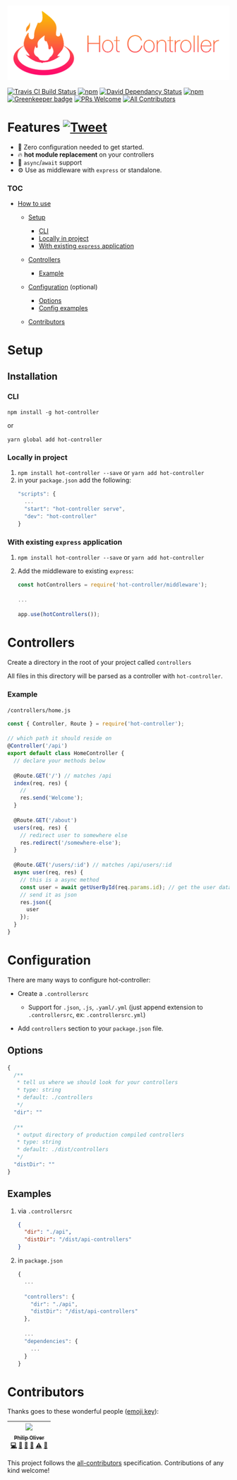 <p align="center">
  <img src="./logo.png" alt="Hot Controller" title="Hot Controller" width="600" />
</p>

[![Travis CI Build Status](https://travis-ci.org/hot-controller/hot-controller.svg?branch=master)](https://travis-ci.org/hot-controller/hot-controller)
[![npm](https://img.shields.io/npm/v/hot-controller.svg)](https://www.npmjs.com/package/hot-controller)
[![David Dependancy Status](https://david-dm.org/hot-controller/hot-controller.svg)](https://david-dm.org/hot-controller/hot-controller)
[![npm](https://img.shields.io/npm/l/hot-controller.svg)](https://github.com/hot-controller/hot-controller/blob/master/LICENSE)
[![Greenkeeper badge](https://badges.greenkeeper.io/hot-controller/hot-controller.svg)](https://greenkeeper.io/)
[![PRs Welcome](https://img.shields.io/badge/PRs-welcome-brightgreen.svg)](https://github.com/hot-controller/hot-controller/blob/master/CONTRIBUTING.md)
[![All Contributors](https://img.shields.io/badge/all_contributors-1-orange.svg?style=flat-square)](#contributors)

# Features [![Tweet](https://img.shields.io/twitter/url/http/shields.io.svg?style=social&logo=twitter)](https://twitter.com/intent/tweet?text=&url=https://github.com/hot-controller/hot-controller&hashtags=nodejs,express,controller)

* 🔧 Zero configuration needed to get started.
* 🔥 **hot module replacement** on your controllers
* 🍾 `async`/`await` support
* ⚙️ Use as middleware with `express` or standalone.

### TOC

* [How to use](#hot-to-use)

  * [Setup](#setup)
    * [CLI](#cli)
    * [Locally in project](#locally-in-project)
    * [With existing `express` application](#with-existing-express-application)
  * [Controllers](#controllers)
    * [Example](#example)
  * [Configuration](#configuration) (optional)

    * [Options](#options)
    * [Config examples](#examples)

  * [Contributors](#contributors)

# Setup

## Installation

### CLI

`npm install -g hot-controller`

or

`yarn global add hot-controller`

### Locally in project

1.  `npm install hot-controller --save` or `yarn add hot-controller`
2.  in your `package.json` add the following:
    ```js
    "scripts": {
      ...
      "start": "hot-controller serve",
      "dev": "hot-controller"
    }
    ```

### With existing `express` application

1.  `npm install hot-controller --save` or `yarn add hot-controller`
2.  Add the middleware to existing `express`:

    ```javascript
    const hotControllers = require('hot-controller/middleware');

    ...

    app.use(hotControllers());
    ```

# Controllers

Create a directory in the root of your project called `controllers`

All files in this directory will be parsed as a controller with `hot-controller`.

### Example

`/controllers/home.js`

```js
const { Controller, Route } = require('hot-controller');

// which path it should reside on
@Controller('/api')
export default class HomeController {
  // declare your methods below

  @Route.GET('/') // matches /api
  index(req, res) {
    //
    res.send('Welcome');
  }

  @Route.GET('/about')
  users(req, res) {
    // redirect user to somewhere else
    res.redirect('/somewhere-else');
  }

  @Route.GET('/users/:id') // matches /api/users/:id
  async user(req, res) {
    // this is a async method
    const user = await getUserById(req.params.id); // get the user data
    // send it as json
    res.json({
      user
    });
  }
}
```

# Configuration

There are many ways to configure hot-controller:

* Create a `.controllersrc`

  * Support for `.json`, `.js`, `.yaml/.yml` (just append extension to `.controllersrc`, ex: `.controllersrc.yml`)

* Add `controllers` section to your `package.json` file.

## Options

```js
{
  /**
   * tell us where we should look for your controllers
   * type: string
   * default: ./controllers
   */
  "dir": ""

  /**
   * output directory of production compiled controllers
   * type: string
   * default: ./dist/controllers
   */
  "distDir": ""
}
```

## Examples

1.  via `.controllersrc`

    ```json
    {
      "dir": "./api",
      "distDir": "/dist/api-controllers"
    }
    ```

2.  in `package.json`

    ```js
    {
      ...

      "controllers": {
        "dir": "./api",
        "distDir": "/dist/api-controllers"
      },

      ...
      "dependencies": {
        ...
      }
    }
    ```

# Contributors

Thanks goes to these wonderful people ([emoji key](https://github.com/kentcdodds/all-contributors#emoji-key)):

<!-- ALL-CONTRIBUTORS-LIST:START - Do not remove or modify this section -->

<!-- prettier-ignore -->
| [<img src="https://avatars2.githubusercontent.com/u/28024000?v=4" width="100px;"/><br /><sub><b>Philip Oliver</b></sub>](https://twitter.com/philipodev)<br />[💻](https://github.com/hot-controller/hot-controller/commits?author=philipodev "Code") [📖](https://github.com/hot-controller/hot-controller/commits?author=philipodev "Documentation") [🤔](#ideas-philipodev "Ideas, Planning, & Feedback") [👀](#review-philipodev "Reviewed Pull Requests") [⚠️](https://github.com/hot-controller/hot-controller/commits?author=philipodev "Tests") [🔧](#tool-philipodev "Tools") |
| :---: |

<!-- ALL-CONTRIBUTORS-LIST:END -->

This project follows the [all-contributors](https://github.com/kentcdodds/all-contributors) specification. Contributions of any kind welcome!
